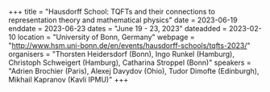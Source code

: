 +++
title = "Hausdorff School: TQFTs and their connections to representation theory and mathematical physics"
date = 2023-06-19
enddate = 2023-06-23
dates = "June 19 - 23, 2023"
dateadded = 2023-02-10
location = "University of Bonn, Germany"
webpage = "http://www.hsm.uni-bonn.de/en/events/hausdorff-schools/tqfts-2023/"
organisers = "Thorsten Heidersdorf (Bonn), Ingo Runkel (Hamburg), Christoph Schweigert (Hamburg), Catharina Stroppel (Bonn)"
speakers = "Adrien Brochier (Paris), Alexej Davydov (Ohio), Tudor Dimofte (Edinburgh), Mikhail Kapranov (Kavli IPMU)"
+++